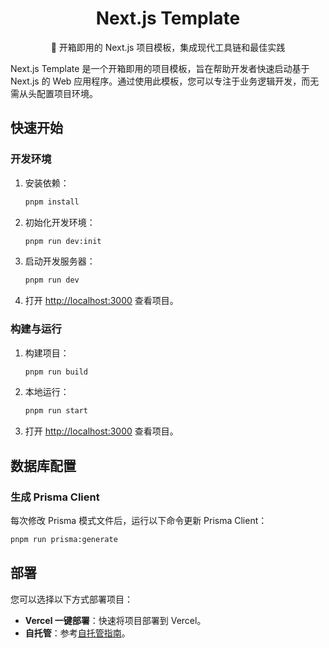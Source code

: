 <div align="center">
  <h1>Next.js Template</h1>
  <p>🚀 开箱即用的 Next.js 项目模板，集成现代工具链和最佳实践</p>
</div>

Next.js Template 是一个开箱即用的项目模板，旨在帮助开发者快速启动基于 Next.js 的 Web 应用程序。通过使用此模板，您可以专注于业务逻辑开发，而无需从头配置项目环境。

## 快速开始

### 开发环境

1. 安装依赖：
   ```bash
   pnpm install
   ```
2. 初始化开发环境：
   ```bash
   pnpm run dev:init
   ```
3. 启动开发服务器：
   ```bash
   pnpm run dev
   ```
4. 打开 [http://localhost:3000](http://localhost:3000) 查看项目。

### 构建与运行

1. 构建项目：
   ```bash
   pnpm run build
   ```
2. 本地运行：
   ```bash
   pnpm run start
   ```
3. 打开 [http://localhost:3000](http://localhost:3000) 查看项目。

## 数据库配置

### 生成 Prisma Client

每次修改 Prisma 模式文件后，运行以下命令更新 Prisma Client：

```bash
pnpm run prisma:generate
```

## 部署

您可以选择以下方式部署项目：

- **Vercel 一键部署**：快速将项目部署到 Vercel。
- **自托管**：参考[自托管指南](./docker/README.md)。
